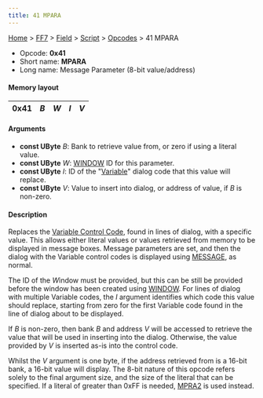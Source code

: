 ```yaml
---
title: 41 MPARA
---
```


[Home](/Main%20Page.md) > [FF7](/FF7.md) > [Field](/FF7/Field.md) > [Script](/FF7/Field/Script.md) > [Opcodes](/FF7/Field/Script/Opcodes.md) > 41 MPARA

-   Opcode: **0x41**
-   Short name: **MPARA**
-   Long name: Message Parameter (8-bit value/address)

#### Memory layout

| 0x41 | *B* | *W* | *I* | *V* |
|------|-----|-----|-----|-----|

#### Arguments

-   **const UByte** *B*: Bank to retrieve value from, or zero if using a
    literal value.
-   **const UByte** *W*: [WINDOW][] ID for this parameter.
-   **const UByte** *I*: ID of the "[Variable][]" dialog code that this
    value will replace.
-   **const UByte** *V*: Value to insert into dialog, or address of
    value, if *B* is non-zero.

#### Description

Replaces the [Variable Control Code][Variable], found in lines of
dialog, with a specific value. This allows either literal values or
values retrieved from memory to be displayed in message boxes. Message
parameters are set, and then the dialog with the Variable control codes
is displayed using [MESSAGE][], as normal.

The ID of the *W*indow must be provided, but this can be still be
provided before the window has been created using [WINDOW][]. For lines
of dialog with multiple Variable codes, the *I* argument identifies
which code this value should replace, starting from zero for the first
Variable code found in the line of dialog about to be displayed.

If *B* is non-zero, then bank *B* and address *V* will be accessed to
retrieve the value that will be used in inserting into the dialog.
Otherwise, the value provided by *V* is inserted as-is into the control
code.

Whilst the *V* argument is one byte, if the address retrieved from is a
16-bit bank, a 16-bit value will display. The 8-bit nature of this
opcode refers solely to the final argument size, and the size of the
literal that can be specified. If a literal of greater than 0xFF is
needed, [MPRA2][] is used instead.

  [WINDOW]: /FF7/Field/Script/Opcodes/50%20WINDOW.md "wikilink"
  [Variable]: /FF7/Field/Variable%20Dialog.md "wikilink"
  [MESSAGE]: /FF7/Field/Script/Opcodes/40%20MESSAGE.md "wikilink"
  [MPRA2]: /FF7/Field/Script/Opcodes/42%20MPRA2.md "wikilink"
